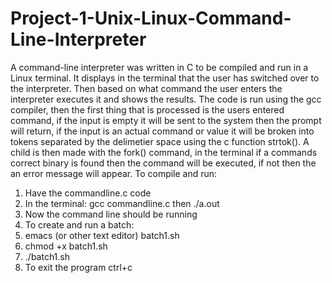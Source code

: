 # Project-1-Unix-Linux-Command-Line-Interpreter
A command-line interpreter was written in C to be compiled and run in a Linux terminal. It displays in the terminal that the user has switched over to the interpreter. Then based on what command the user enters the interpreter executes it and shows the results. The code is run using the gcc compiler, then the first thing that is processed is the users entered command, if the input is empty it will be sent to the system then the prompt will return, if the input is an actual command or value it will be broken into tokens separated by the delimetier space using the c function strtok(). A child is then made with the fork() command, in the terminal if a commands correct binary is found then the command will be executed, if not then the an error message will appear. 
To compile and run:
1. Have the commandline.c code 
2. In the terminal: gcc commandline.c then ./a.out
3. Now the command line should be running
4. To create and run a batch:
5.  emacs (or other text editor) batch1.sh
6.  chmod +x batch1.sh
7.  ./batch1.sh
8.  To exit the program ctrl+c
